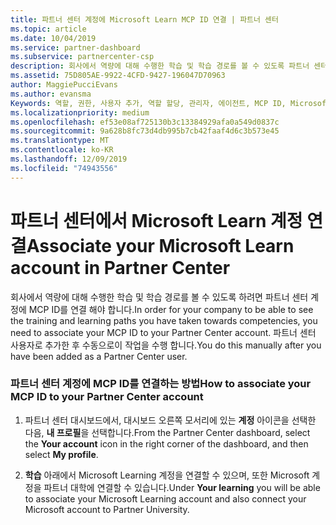 ```yaml
---
title: 파트너 센터 계정에 Microsoft Learn MCP ID 연결 | 파트너 센터
ms.topic: article
ms.date: 10/04/2019
ms.service: partner-dashboard
ms.subservice: partnercenter-csp
description: 회사에서 역량에 대해 수행한 학습 및 학습 경로를 볼 수 있도록 파트너 센터 계정에 MCP ID를 연결 하는 방법에 대해 알아봅니다.
ms.assetid: 75D805AE-9922-4CFD-9427-196047D70963
author: MaggiePucciEvans
ms.author: evansma
Keywords: 역할, 권한, 사용자 추가, 역할 할당, 관리자, 에이전트, MCP ID, Microsoft Learn
ms.localizationpriority: medium
ms.openlocfilehash: ef53e08af725130b3c13384929afa0a549d0837c
ms.sourcegitcommit: 9a628b8fc73d4db995b7cb42faaf4d6c3b573e45
ms.translationtype: MT
ms.contentlocale: ko-KR
ms.lasthandoff: 12/09/2019
ms.locfileid: "74943556"
---
```

# <a name="associate-your-microsoft-learn-account-in-partner-center"></a><span data-ttu-id="3c419-104">파트너 센터에서 Microsoft Learn 계정 연결</span><span class="sxs-lookup"><span data-stu-id="3c419-104">Associate your Microsoft Learn account in Partner Center</span></span>

<span data-ttu-id="3c419-105">회사에서 역량에 대해 수행한 학습 및 학습 경로를 볼 수 있도록 하려면 파트너 센터 계정에 MCP ID를 연결 해야 합니다.</span><span class="sxs-lookup"><span data-stu-id="3c419-105">In order for your company to be able to see the training and learning paths you have taken towards competencies, you need to associate your MCP ID to your Partner Center account.</span></span> <span data-ttu-id="3c419-106">파트너 센터 사용자로 추가한 후 수동으로이 작업을 수행 합니다.</span><span class="sxs-lookup"><span data-stu-id="3c419-106">You do this manually after you have been added as a Partner Center user.</span></span>

### <a name="how-to-associate-your-mcp-id-to-your-partner-center-account"></a><span data-ttu-id="3c419-107">파트너 센터 계정에 MCP ID를 연결하는 방법</span><span class="sxs-lookup"><span data-stu-id="3c419-107">How to associate your MCP ID to your Partner Center account</span></span>

1. <span data-ttu-id="3c419-108">파트너 센터 대시보드에서, 대시보드 오른쪽 모서리에 있는 **계정** 아이콘을 선택한 다음, **내 프로필**을 선택합니다.</span><span class="sxs-lookup"><span data-stu-id="3c419-108">From the Partner Center dashboard, select the **Your account** icon in the right corner of the dashboard, and then select **My profile**.</span></span>

2. <span data-ttu-id="3c419-109">**학습** 아래에서 Microsoft Learning 계정을 연결할 수 있으며, 또한 Microsoft 계정을 파트너 대학에 연결할 수 있습니다.</span><span class="sxs-lookup"><span data-stu-id="3c419-109">Under **Your learning** you will be able to associate your Microsoft Learning account and also connect your Microsoft account to Partner University.</span></span>
